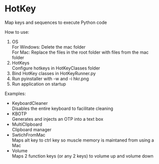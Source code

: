 # HotKey

Map keys and sequences to execute Python code

How to use:

1. OS<br>
   For Windows: Delete the mac folder<br>
   For Mac: Replace the files in the root folder with files from the mac folder
2. HotKeys<br>
   Configure hotkeys in HotKeyClasses folder
3. Bind HotKey classes in HotKeyRunner.py
4. Run pyinstaller with -w and -i hkr.png
5. Run application on startup

Examples:<br>
- KeyboardCleaner <br>Disables the entire keyboard to facilitate cleaning
- KBOTP <br>Generates and injects an OTP into a text box
- MultiClipboard <br>Clipboard manager
- SwtichFromMac <br>Maps alt key to ctrl key so muscle memory is maintaned from using a Mac
- Volume <br>Maps 2 function keys (or any 2 keys) to volume up and volume down
